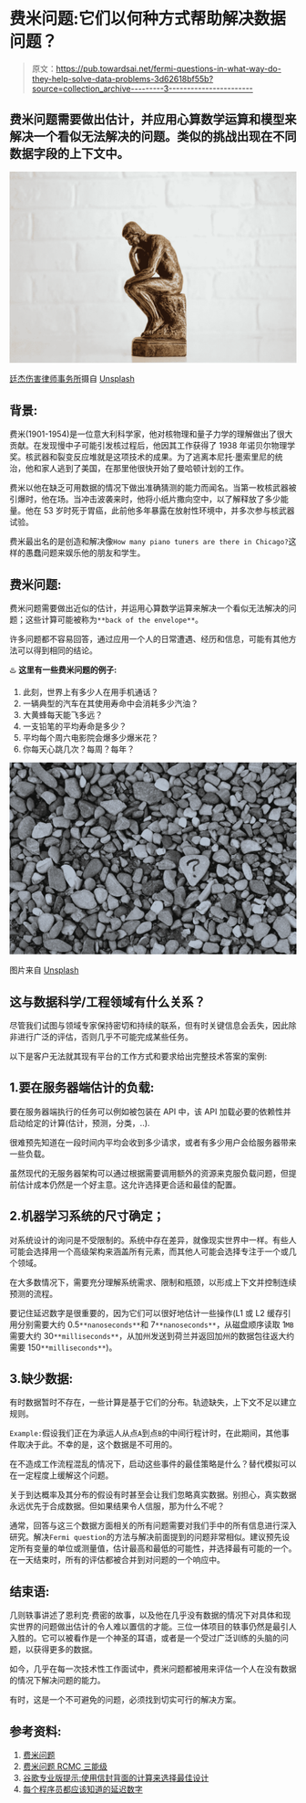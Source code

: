 # 费米问题:它们以何种方式帮助解决数据问题？

> 原文：<https://pub.towardsai.net/fermi-questions-in-what-way-do-they-help-solve-data-problems-3d62618bf55b?source=collection_archive---------3----------------------->

## 费米问题需要做出估计，并应用心算数学运算和模型来解决一个看似无法解决的问题。类似的挑战出现在不同数据字段的上下文中。

![](img/a585e670fbcf37991c9d7717b98305cd.png)

[廷杰伤害律师事务所](https://unsplash.com/@tingeyinjurylawfirm)摄自 [Unsplash](https://unsplash.com/photos/9SKhDFnw4c4)

## 背景:

费米(1901-1954)是一位意大利科学家，他对核物理和量子力学的理解做出了很大贡献。在发现慢中子可能引发核过程后，他因其工作获得了 1938 年诺贝尔物理学奖。核武器和裂变反应堆就是这项技术的成果。为了逃离本尼托·墨索里尼的统治，他和家人逃到了美国，在那里他很快开始了曼哈顿计划的工作。

费米以他在缺乏可用数据的情况下做出准确猜测的能力而闻名。当第一枚核武器被引爆时，他在场。当冲击波袭来时，他将小纸片撒向空中，以了解释放了多少能量。他在 53 岁时死于胃癌，此前他多年暴露在放射性环境中，并多次参与核武器试验。

费米最出名的是创造和解决像`How many piano tuners are there in Chicago?`这样的愚蠢问题来娱乐他的朋友和学生。

## 费米问题:

费米问题需要做出近似的估计，并运用心算数学运算来解决一个看似无法解决的问题；这些计算可能被称为`**back of the envelope**`。

许多问题都不容易回答，通过应用一个人的日常遭遇、经历和信息，可能有其他方法可以得到相同的结论。

♨️ **这里有一些费米问题的例子:**

1.  此刻，世界上有多少人在用手机通话？
2.  一辆典型的汽车在其使用寿命中会消耗多少汽油？
3.  大黄蜂每天能飞多远？
4.  一支铅笔的平均寿命是多少？
5.  平均每个周六电影院会爆多少爆米花？
6.  你每天心跳几次？每周？每年？

![](img/b6ccd268a968278c58abdf4d44550265.png)

图片来自 [Unsplash](https://unsplash.com/photos/PbzntH58GLQ)

## 这与数据科学/工程领域有什么关系？

尽管我们试图与领域专家保持密切和持续的联系，但有时关键信息会丢失，因此除非进行广泛的评估，否则几乎不可能完成某些任务。

以下是客户无法就其现有平台的工作方式和要求给出完整技术答案的案例:

## 1.要在服务器端估计的负载:

要在服务器端执行的任务可以例如被包装在 API 中，该 API 加载必要的依赖性并启动给定的计算(估计，预测，分类，..).

很难预先知道在一段时间内平均会收到多少请求，或者有多少用户会给服务器带来一些负载。

虽然现代的无服务器架构可以通过根据需要调用额外的资源来克服负载问题，但提前估计成本仍然是一个好主意。这允许选择更合适和最佳的配置。

## 2.机器学习系统的尺寸确定；

对系统设计的询问是不受限制的。系统中存在差异，就像现实世界中一样。有些人可能会选择用一个高级架构来涵盖所有元素，而其他人可能会选择专注于一个或几个领域。

在大多数情况下，需要充分理解系统需求、限制和瓶颈，以形成上下文并控制连续预测的流程。

要记住延迟数字是很重要的，因为它们可以很好地估计一些操作(L1 或 L2 缓存引用分别需要大约 0.5`**nanoseconds**`和 7`**nanoseconds**`，从磁盘顺序读取 1`MB`需要大约 30`**milliseconds**`，从加州发送到荷兰并返回加州的数据包往返大约需要 150`**milliseconds**`)。

## 3.缺少数据:

有时数据暂时不存在，一些计算是基于它们的分布。轨迹缺失，上下文不足以建立规则。

`Example:`假设我们正在为承运人从点`A`到点`B`的中间行程计时，在此期间，其他事件取决于此。不幸的是，这个数据是不可用的。

在不造成工作流程混乱的情况下，启动这些事件的最佳策略是什么？替代模拟可以在一定程度上缓解这个问题。

关于到达概率及其分布的假设有时甚至会让我们忽略真实数据。别担心，真实数据永远优先于合成数据。但如果结果令人信服，那为什么不呢？

通常，回答与这三个数据方面相关的所有问题需要对我们手中的所有信息进行深入研究。解决`Fermi question`的方法与解决前面提到的问题非常相似。建议预先设定所有变量的单位或测量值，估计最高和最低的可能性，并选择最有可能的一个。在一天结束时，所有的评估都被合并到对问题的一个响应中。

## 结束语:

几则轶事讲述了恩利克·费密的故事，以及他在几乎没有数据的情况下对具体和现实世界的问题做出估计的令人难以置信的才能。三位一体项目的轶事仍然是最引人入胜的。它可以被看作是一个神圣的耳语，或者是一个受过广泛训练的头脑的问题，以获得更多的数据。

如今，几乎在每一次技术性工作面试中，费米问题都被用来评估一个人在没有数据的情况下解决问题的能力。

有时，这是一个不可避免的问题，必须找到切实可行的解决方案。

## 参考资料:

1.  [费米问题](https://scioly.org/wiki/index.php/Fermi_Questions)
2.  [费米问题 RCMC 三能级](http://www.math.lsa.umich.edu/WCMTC/Fermi-Questions-RCMC-Three-Levels.pdf)
3.  [谷歌专业版提示:使用信封背面的计算来选择最佳设计](http://highscalability.com/blog/2011/1/26/google-pro-tip-use-back-of-the-envelope-calculations-to-choo.html)
4.  [每个程序员都应该知道的延迟数字](https://colin-scott.github.io/personal_website/research/interactive_latency.html)